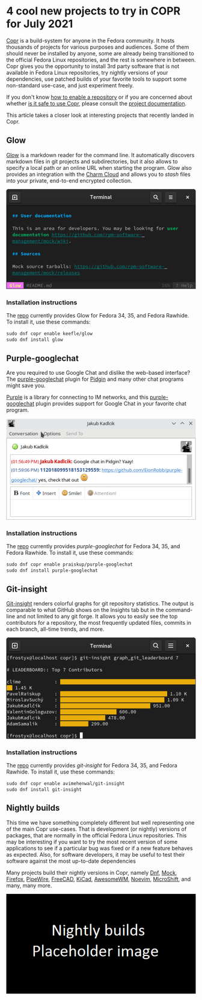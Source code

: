 # 4 cool new projects to try in COPR for July 2021

[Copr][copr] is a build-system for anyone in the Fedora community. It
hosts thousands of projects for various purposes and audiences. Some
of them should never be installed by anyone, some are already being
transitioned to the official Fedora Linux repositories, and the rest
is somewhere in between. Copr gives you the opportunity to install 3rd
party software that is not available in Fedora Linux repositories, try
nightly versions of your dependencies, use patched builds of your
favorite tools to support some non-standard use-case, and just
experiment freely.

If you don't know [how to enable a repository][copr-docs-enable] or if
you are concerned about whether
[is it safe to use Copr][copr-docs-security], please consult the
[project documentation][copr-docs].

This article takes a closer look at interesting projects that recently
landed in Copr.


## Glow
[Glow][glow] is a markdown reader for the command line. It
automatically discovers markdown files in git projects and
subdirectories, but it also allows to specify a local path
or an online URL when starting the program. Glow also provides
an integration with the [Charm Cloud][charm-cloud] and allows you to
_stash_ files into your private, end-to-end encrypted collection.

![Glow][glow-img]

### Installation instructions

The [repo][glow-copr] currently provides Glow for Fedora
34, 35, and Fedora Rawhide. To install it, use these commands:

```
sudo dnf copr enable keefle/glow
sudo dnf install glow
```


## Purple-googlechat
Are you required to use Google Chat and dislike the web-based
interface? The [purple-googlechat][purple-googlechat] plugin for
[Pidgin][pidgin] and many other chat programs might save you.


[Purple][purple] is a library for connecting to IM networks, and
this [purple-googlechat][purple-googlechat] plugin provides support
for Google Chat in your favorite chat program.

![Google Chat in Pidgin][purple-googlechat-img]

### Installation instructions

The [repo][purple-googlechat-copr] currently provides
_purple-googlechat_ for Fedora 34, 35, and Fedora Rawhide. To install
it, use these commands:

```
sudo dnf copr enable praiskup/purple-googlechat
sudo dnf install purple-googlechat
```


## Git-insight
[Git-insight][git-insight] renders colorful graphs for git repository
statistics. The output is comparable to what GitHub shows on the
Insights tab but in the command-line and not limited to any git
forge. It allows you to easily see the top contributors for a
repository, the most frequently updated files, commits in each branch,
all-time trends, and more.

![Git-insight][git-insight-img]

### Installation instructions

The [repo][git-insight-copr] currently provides
_git-insight_ for Fedora 34, 35, and Fedora Rawhide. To install
it, use these commands:

```
sudo dnf copr enable avimehenwal/git-insight
sudo dnf install git-insight
```


## Nightly builds

This time we have something completely different but well representing
one of the main Copr use-cases. That is development (or nightly)
versions of packages, that are normally in the official Fedora Linux
repositories. This may be interesting if you want to try the most
recent version of some applications to see if a particular bug was fixed
or if a new feature behaves as expected. Also, for software
developers, it may be useful to test their software against the most
up-to-date dependencies

Many projects build their nightly versions in Copr, namely
[Dnf][dnf-copr], [Mock][mock-copr], [Firefox][firefox-copr],
[PipeWire][pipewire-copr], [FreeCAD][freecad-copr],
[KiCad][kicad-copr], [AwesomeWM][awesomewm-copr],
[Noevim][neovim-copr], [MicroShift][microshift-copr], and many, many
more.


![Nightly builds][nightly-builds-img]


[copr]: https://copr.fedorainfracloud.org/
[copr-docs]: https://docs.pagure.org/copr.copr/user_documentation.html
[copr-docs-enable]: https://docs.pagure.org/copr.copr/user_documentation.html#how-to-enable-copr-repository
[copr-docs-security]: https://docs.pagure.org/copr.copr/user_documentation.html#is-it-safe-to-use-copr


[glow]: https://github.com/charmbracelet/glow
[glow-copr]: https://copr.fedorainfracloud.org/coprs/keefle/glow/
[glow-img]: img/glow.png
[charm-cloud]: https://www.charm.sh/


[purple-googlechat]: https://github.com/EionRobb/purple-googlechat
[purple-googlechat-copr]: https://copr.fedorainfracloud.org/coprs/praiskup/purple-googlechat/
[purple-googlechat-img]: img/purple-googlechat.png
[pidgin]: https://pidgin.im/
[purple]: https://developer.pidgin.im/wiki/WhatIsLibpurple


[git-insight]: https://github.com/avimehenwal/git-insight
[git-insight-copr]: https://copr.fedorainfracloud.org/coprs/avimehenwal/git-insight
[git-insight-img]: img/git-insight.png


[nightly-builds-img]: img/nightly-builds.png
[dnf-copr]: https://copr.fedorainfracloud.org/coprs/rpmsoftwaremanagement/dnf-nightly/
[mock-copr]: https://copr.fedorainfracloud.org/coprs/g/mock/mock/
[firefox-copr]: https://copr.fedorainfracloud.org/coprs/proletarius101/firefox-nightly/
[pipewire-copr]: https://copr.fedorainfracloud.org/coprs/mfrey/pipewire-nightly/
[freecad-copr]: https://copr.fedorainfracloud.org/coprs/g/freecad/nightly/
[kicad-copr]: https://copr.fedorainfracloud.org/coprs/bearzeng/kicad-nightly/
[awesomewm-copr]: https://copr.fedorainfracloud.org/coprs/jcrd/awesome-nightly/
[neovim-copr]:  https://copr.fedorainfracloud.org/coprs/agriffis/neovim-nightly/
[microshift-copr]: https://copr.fedorainfracloud.org/coprs/g/redhat-et/microshift-nightly/
